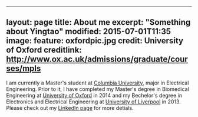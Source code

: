 ---
layout: page
title: About me
excerpt: "Something about Yingtao"
modified: 2015-07-01T11:35
image:
  feature: oxfordpic.jpg
  credit: University of Oxford
  creditlink: http://www.ox.ac.uk/admissions/graduate/courses/mpls
  --- 

I am currently a Master's student at [Columbia University](http://www.columbia.edu), major in Electrical Engineering. Prior to it, I have completed my Master's degree in Biomedical Engineering at [University of Oxford](http://www.ox.ac.uk) in 2014 and my Bechelor's degree in Electronics and Electrical Engineering at [University of Liverpool](http://www.liv.ac.uk) in 2013.
Please check out my [LinkedIn page](https://www.linkedin.com/pub/yingtao-xu/77/726/25b) for more detials. 